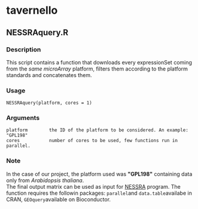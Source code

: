 # tavernello

## NESSRAquery.R 

### Description 
This script contains a function that downloads every expressionSet coming from the *same microArray* platform, filters them according to the platform standards and concatenates them.

### Usage 
`NESSRAquery(platform, cores = 1)`

### Arguments 

```
platform        the ID of the platform to be considered. An example: "GPL198"
cores           number of cores to be used, few functions run in parallel.
```
### Note 
In the case of our project, the platform used was **"GPL198"** containing data only from *Arabidopsis thaliana*. \
The final output matrix can be used as input for [NESSRA](https://github.com/lucamasera/NESSRA) program. The function requires 
the followin packages: `parallel`and `data.table`availabe in CRAN, `GEOquery`available on Bioconductor. 
